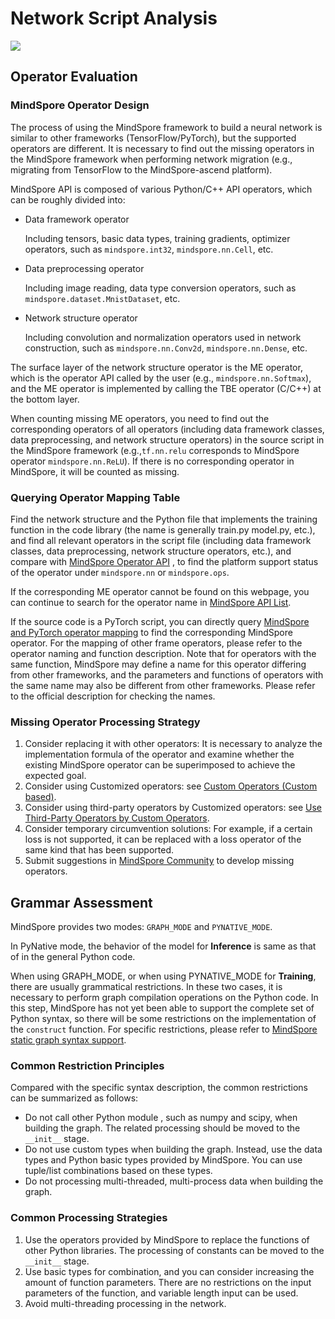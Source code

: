 # Network Script Analysis

<a href="https://gitee.com/mindspore/docs/blob/master/docs/mindspore/source_en/migration_guide/script_analysis.md" target="_blank"><img src="https://mindspore-website.obs.cn-north-4.myhuaweicloud.com/website-images/master/resource/_static/logo_source_en.png"></a>

## Operator Evaluation

### MindSpore Operator Design

The process of using the MindSpore framework to build a neural network is similar to other frameworks (TensorFlow/PyTorch), but the supported operators are different. It is necessary to find out the missing operators in the MindSpore framework when performing network migration (e.g., migrating from TensorFlow to the MindSpore-ascend platform).

MindSpore API is composed of various Python/C++ API operators, which can be roughly divided into:

- Data framework operator

  Including tensors, basic data types, training gradients, optimizer operators, such as `mindspore.int32`, `mindspore.nn.Cell`, etc.

- Data preprocessing operator

  Including image reading, data type conversion operators, such as `mindspore.dataset.MnistDataset`, etc.

- Network structure operator

  Including convolution and normalization operators used in network construction, such as `mindspore.nn.Conv2d`, `mindspore.nn.Dense`, etc.

The surface layer of the network structure operator is the ME operator, which is the operator API called by the user (e.g., `mindspore.nn.Softmax`), and the ME operator is implemented by calling the TBE operator (C/C++) at the bottom layer.

When counting missing ME operators, you need to find out the corresponding operators of all operators (including data framework classes, data preprocessing, and network structure operators) in the source script in the MindSpore framework (e.g.,`tf.nn.relu` corresponds to MindSpore operator `mindspore.nn.ReLU`). If there is no corresponding operator in MindSpore, it will be counted as missing.

### Querying Operator Mapping Table

Find the network structure and the Python file that implements the training function in the code library (the name is generally train.py model.py, etc.), and find all relevant operators in the script file (including data framework classes, data preprocessing, network structure operators, etc.), and compare with [MindSpore Operator API](https://www.mindspore.cn/docs/en/master/note/operator_list_ms.html) , to find the platform support status of the operator under `mindspore.nn` or `mindspore.ops`.

If the corresponding ME operator cannot be found on this webpage, you can continue to search for the operator name in [MindSpore API List](https://www.mindspore.cn/docs/en/master/index.html).

If the source code is a PyTorch script, you can directly query [MindSpore and PyTorch operator mapping](https://www.mindspore.cn/docs/en/master/note/index.html#operator_api) to find the corresponding MindSpore operator. For the mapping of other frame operators, please refer to the operator naming and function description. Note that for operators with the same function, MindSpore may define a name for this operator differing from other frameworks, and the parameters and functions of operators with the same name may also be different from other frameworks. Please refer to the official description for checking the names.

### Missing Operator Processing Strategy

1. Consider replacing it with other operators: It is necessary to analyze the implementation formula of the operator and examine whether the existing MindSpore operator can be superimposed to achieve the expected goal.
3. Consider using Customized operators: see [Custom Operators (Custom based)](https://www.mindspore.cn/docs/programming_guide/en/master/custom_operator_custom.html).
4. Consider using third-party operators by Customized operators: see [Use Third-Party Operators by Custom Operators](https://www.mindspore.cn/docs/en/master/migration_guide/use_third_party_op.html).
4. Consider temporary circumvention solutions: For example, if a certain loss is not supported, it can be replaced with a loss operator of the same kind that has been supported.
5. Submit suggestions in [MindSpore Community](https://gitee.com/mindspore/mindspore/issues) to develop missing operators.

## Grammar Assessment

MindSpore provides two modes: `GRAPH_MODE` and `PYNATIVE_MODE`.

In PyNative mode, the behavior of the model for **Inference** is same as that of in the general Python code.

When using GRAPH_MODE, or when using PYNATIVE_MODE for **Training**, there are usually grammatical restrictions. In these two cases, it is necessary to perform graph compilation operations on the Python code. In this step, MindSpore has not yet been able to support the complete set of Python syntax, so there will be some restrictions on the implementation of the `construct` function. For specific restrictions, please refer to [MindSpore static graph syntax support](https://www.mindspore.cn/docs/en/master/note/static_graph_syntax_support.html).

### Common Restriction Principles

Compared with the specific syntax description, the common restrictions can be summarized as follows:

- Do not call other Python module , such as numpy and scipy, when building the graph. The related processing should be moved to the `__init__` stage.
- Do not use custom types when building the graph. Instead, use the data types and Python basic types provided by MindSpore. You can use tuple/list combinations based on these types.
- Do not processing multi-threaded, multi-process data when building the graph.

### Common Processing Strategies

1. Use the operators provided by MindSpore to replace the functions of other Python libraries. The processing of constants can be moved to the `__init__` stage.
2. Use basic types for combination, and you can consider increasing the amount of function parameters. There are no restrictions on the input parameters of the function, and variable length input can be used.
3. Avoid multi-threading processing in the network.
